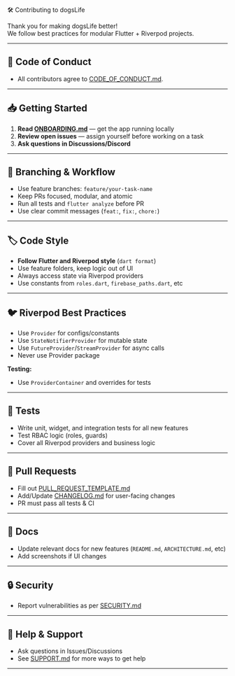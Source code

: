 🛠 Contributing to dogsLife

Thank you for making dogsLife better!  
We follow best practices for modular Flutter + Riverpod projects.

---

## 🤝 Code of Conduct

- All contributors agree to [CODE_OF_CONDUCT.md](CODE_OF_CONDUCT.md).

---

## 📥 Getting Started

1. **Read [ONBOARDING.md](ONBOARDING.md)** — get the app running locally
2. **Review open issues** — assign yourself before working on a task
3. **Ask questions in Discussions/Discord**

---

## 🧩 Branching & Workflow

- Use feature branches: `feature/your-task-name`
- Keep PRs focused, modular, and atomic
- Run all tests and `flutter analyze` before PR
- Use clear commit messages (`feat:`, `fix:`, `chore:`)

---

## 🏷 Code Style

- **Follow Flutter and Riverpod style** (`dart format`)
- Use feature folders, keep logic out of UI
- Always access state via Riverpod providers
- Use constants from `roles.dart`, `firebase_paths.dart`, etc

---

## 🐦 Riverpod Best Practices

- Use `Provider` for configs/constants
- Use `StateNotifierProvider` for mutable state
- Use `FutureProvider`/`StreamProvider` for async calls
- Never use Provider package

**Testing:**  
- Use `ProviderContainer` and overrides for tests

---

## 🧪 Tests

- Write unit, widget, and integration tests for all new features
- Test RBAC logic (roles, guards)
- Cover all Riverpod providers and business logic

---

## 🚦 Pull Requests

- Fill out [PULL_REQUEST_TEMPLATE.md](PULL_REQUEST_TEMPLATE.md)
- Add/Update [CHANGELOG.md](CHANGELOG.md) for user-facing changes
- PR must pass all tests & CI

---

## 📝 Docs

- Update relevant docs for new features (`README.md`, `ARCHITECTURE.md`, etc)
- Add screenshots if UI changes

---

## 🔒 Security

- Report vulnerabilities as per [SECURITY.md](SECURITY.md)

---

## 💬 Help & Support

- Ask questions in Issues/Discussions
- See [SUPPORT.md](SUPPORT.md) for more ways to get help

---